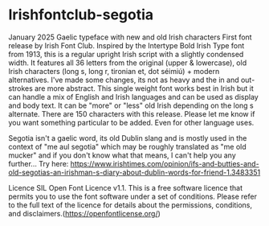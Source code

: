 # Irishfontclub-segotia
January 2025 Gaelic typeface with new and old Irish characters
First font release by Irish Font Club. Inspired by the Intertype Bold Irish Type font from 1913, this is a regular upright Irish script with a slightly condensed width. It features all 36 letters from the original (upper & lowercase), old Irish characters (long s, long r, tironian et, dot séimiú) + modern alternatives. I've made some changes, its not as heavy and the in and out-strokes are more abstract. This single weight font works best in Irish but it can handle a mix of English and Irish languages and can be used as display and body text. It can be "more" or "less" old Irish depending on the long s alternate. There are 150 characters with this release. Please let me know if you want something particular to be added. Even for other language uses.

Segotia isn't a gaelic word, its old Dublin slang and is mostly used in the context of "me aul segotia" which may be roughly translated as "me old mucker" and if you don't know what that means, I can't help you any further... Try here: https://www.irishtimes.com/opinion/ifs-and-butties-and-old-segotias-an-irishman-s-diary-about-dublin-words-for-friend-1.3483351

Licence
SIL Open Font Licence v1.1. This is a free software licence that permits you to use the font software under a set of conditions. Please refer to the full text of the licence for details about the permissions, conditions, and disclaimers.(https://openfontlicense.org/)
